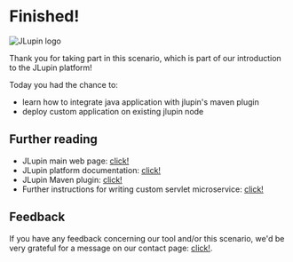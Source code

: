 # Finished!

![JLupin logo](https://jlupin.io/images/jlupin-logo.svg)

Thank you for taking part in this scenario, which is part of our introduction to the JLupin platform!

Today you had the chance to:
- learn how to integrate java application with jlupin's maven plugin
- deploy custom application on existing jlupin node

## Further reading

- JLupin main web page: [click!](https://jlupin.io/)
- JLupin platform documentation: [click!](https://jlupin.io/documentation/jlupin-platform-161)
- JLupin Maven plugin: [click!](https://jlupin.io/documentation/continuous-delivery-maven-plugin-161)
- Further instructions for writing custom servlet microservice: [click!](https://jlupin.io/documentation/jlupin-platform-161/developer/servlet_microservice/overview/)

## Feedback

If you have any feedback concerning our tool and/or this scenario, we'd be very grateful for a message on our contact page: [click!](https://jlupin.io/contact).
